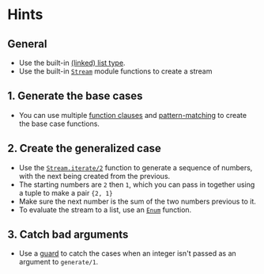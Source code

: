 # Hints

## General

- Use the built-in [(linked) list type][list].
- Use the built-in [`Stream`][stream] module functions to create a stream

## 1. Generate the base cases

- You can use multiple [function clauses][multiple-fn-clauses] and [pattern-matching][pattern-matching] to create the base case functions.

## 2. Create the generalized case

- Use the [`Stream.iterate/2`][stream-iterate] function to generate a sequence of numbers, with the next being created from the previous.
- The starting numbers are `2` then `1`, which you can pass in together using a tuple to make a pair `{2, 1}`
- Make sure the next number is the sum of the two numbers previous to it.
- To evaluate the stream to a list, use an [`Enum`][enum] function.

## 3. Catch bad arguments

- Use a [guard][guards] to catch the cases when an integer isn't passed as an argument to `generate/1`.

[enum]: https://hexdocs.pm/elixir/Enum.html#content
[guards]: https://hexdocs.pm/elixir/patterns-and-guards.html#guards
[list]: https://elixir-lang.org/getting-started/basic-types.html#linked-lists
[multiple-fn-clauses]: https://elixir-lang.org/getting-started/modules-and-functions.html#named-functions
[pattern-matching]: https://elixir-lang.org/getting-started/pattern-matching.html#pattern-matching-1
[stream]: https://hexdocs.pm/elixir/Stream.html#content
[stream-iterate]: https://hexdocs.pm/elixir/Stream.html#iterate/2
